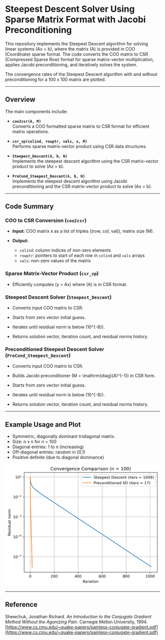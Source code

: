 # Steepest Descent Solver Using Sparse Matrix Format with Jacobi Preconditioning

This repository implements the Steepest Descent algorithm for solving linear systems \(Ax = b\), where the matrix \(A\) is provided in COO (Coordinate) sparse format. The code converts the COO matrix to CSR (Compressed Sparse Row) format for sparse matrix-vector multiplication, applies Jacobi preconditioning, and iteratively solves the system.

The convergence rates of the Steepest Descent algorithm with and without preconditioning for a 100 x 100 matrix are plotted. 

---

## Overview

The main components include:

- **`coo2csr(A, M)`**  
  Converts a COO formatted sparse matrix to CSR format for efficient matrix operations.

- **`csr_vp(colind, rowptr, vals, x, M)`**  
  Performs sparse matrix-vector product using CSR data structures.

- **`Steepest_Descent(A, b, N)`**  
  Implements the steepest descent algorithm using the CSR matrix-vector product to solve \(Ax = b\).

- **`PreCond_Steepest_Descent(A, b, N)`**  
  Implements the steepest descent algorithm using Jacobi preconditioning and the CSR matrix-vector product to solve \(Ax = b\).

---

## Code Summary

### COO to CSR Conversion (`coo2csr`)

- **Input:** COO matrix `A` as a list of triples \((row, col, val)\), matrix size \(M\).

- **Output:**  
  - `colind`: column indices of non-zero elements  
  - `rowptr`: pointers to start of each row in `colind` and `vals` arrays  
  - `vals`: non-zero values of the matrix

### Sparse Matrix-Vector Product (`csr_vp`)

- Efficiently computes \(y = Ax\) where \(A\) is in CSR format.

### Steepest Descent Solver (`Steepest_Descent`)

- Converts input COO matrix to CSR.

- Starts from zero vector initial guess.

- Iterates until residual norm is below \(10^{-8}\).

- Returns solution vector, iteration count, and residual norms history.

### Preconditioned Steepest Descent Solver (`PreCond_Steepest_Descent`)

- Converts input COO matrix to CSR.

- Builds Jacobi preconditioner \(M = \mathrm{diag}(A)^{-1}\) in CSR form.

- Starts from zero vector initial guess.

- Iterates until residual norm is below \(10^{-8}\).

- Returns solution vector, iteration count, and residual norms history.

---

## Example Usage and Plot

- Symmetric, diagonally dominant tridiagonal matrix.  
- Size: n x n for n = 100  
- Diagonal entries: 1 to n (increasing)  
- Off-diagonal entries: random in [0,1)  
- Positive definite (due to diagonal dominance)

![Residual Norm Convergence](comparison_steepest_vs_preconditioned.png)



---

## Reference

Shewchuk, Jonathan Richard. *An Introduction to the Conjugate Gradient Method Without the Agonizing Pain*. Carnegie Mellon University, 1994.  
[https://www.cs.cmu.edu/~quake-papers/painless-conjugate-gradient.pdf](https://www.cs.cmu.edu/~quake-papers/painless-conjugate-gradient.pdf)
